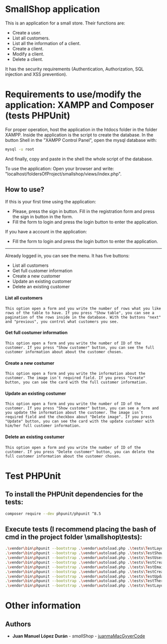 # SmallShop application

This is an application for a small store. Their functions are:

- Create a user.
- List all customers.
- List all the information of a client.
- Create a client.
- Modify a client.
- Delete a client.

It has the security requirements (Authentication, Authorization, SQL injection and XSS prevention).

# Requirements to use/modify the application: XAMPP and Composer (tests PHPUnit)

For proper operation, host the application in the htdocs folder in the folder XAMPP. Inside the application is the script to create the database. In the button Shell in the "XAMPP Control Panel", open the mysql database with:

```bash
mysql -u root
```

And finally, copy and paste in the shell the whole script of the database.

To use the application: Open your browser and write: "localhost/foldersOfProject/smallshop/views/index.php".

## How to use?

If this is your first time using the application:

- Please, press the sign in button. Fill in the registration form and press the sign in button in the form.
- Fill the form to login and press the login button to enter the application.

If you have a account in the application:

- Fill the form to login and press the login button to enter the application.

--------------------------------------------------------------------------------

Already logged in, you can see the menu. It has five buttons:

- List all customers
- Get full customer information
- Create a new customer
- Update an existing customer
- Delete an existing customer

#### List all customers

    This option open a form and you write the number of rows what you like rows of the table to have. If you press "Show table", you can see a pagination of the rows inside in the database. With the buttons "next" and "previous", you control what customers you see.

#### Get full costumer information

    This option open a form and you write the number of ID of the customer. If you press "Show customer" button, you can see the full customer information about about the customer chosen.

#### Create a new costumer

    This option open a form and you write the information about the customer. The image isn´t required field. If you press "Create" button, you can see the card with the full customer information.

#### Update an existing costumer

    This option open a form and you write the number of ID of the customer. If you press "Show customer" button, you can see a form and you update the information about the customer. The image isn´t required field and the checkbox about "Delete image". If you press "Update" button, you can see the card with the update customer with him/her full customer information.

#### Delete an existing costumer

    This option open a form and you write the number of ID of the customer. If you press "Delete customer" button, you can delete the full customer information about the customer chosen.           

# Test PHPUnit

## To install the PHPUnit dependencies for the tests:

```bash
composer require --dev phpunit/phpunit ^8.5
```

## Execute tests (I recommend placing the bash of cmd in the project folder \smallshop\tests):

```bash
.\vendor\bin\phpunit --bootstrap .\vendor\autoload.php .\tests\TestLayoutRequestSimple
.\vendor\bin\phpunit --bootstrap .\vendor\autoload.php .\tests\TestShowLoginRegisterLogout
.\vendor\bin\phpunit --bootstrap .\vendor\autoload.php .\tests\TestUserExists
.\vendor\bin\phpunit --bootstrap .\vendor\autoload.php .\tests\TestCreateDeleteUsers
.\vendor\bin\phpunit --bootstrap .\vendor\autoload.php .\tests\TestEmailExists
.\vendor\bin\phpunit --bootstrap .\vendor\autoload.php .\tests\TestCreateDeleteCustomers
.\vendor\bin\phpunit --bootstrap .\vendor\autoload.php .\tests\TestUpdateCustomers
.\vendor\bin\phpunit --bootstrap .\vendor\autoload.php .\tests\TestThereIsThatID
.\vendor\bin\phpunit --bootstrap .\vendor\autoload.php .\tests\TestLayoutDataSheetCustomers
```

# Other information

## Authors

* **Juan Manuel López Durán** - *smallShop* - [juanmaMacGyverCode](https://github.com/juanmaMacGyverCode)